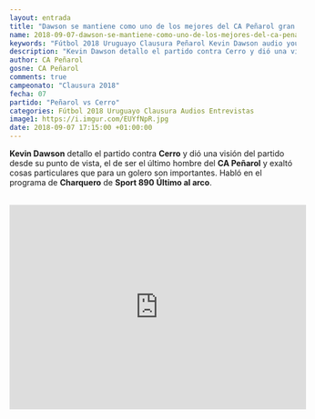 ```yaml
---
layout: entrada
title: "Dawson se mantiene como uno de los mejores del CA Peñarol gran partido ante Cerro"
name: 2018-09-07-dawson-se-mantiene-como-uno-de-los-mejores-del-ca-penarol.markdown
keywords: "Fútbol 2018 Uruguayo Clausura Peñarol Kevin Dawson audio youtube"
description: "Kevin Dawson detallo el partido contra Cerro y dió una visión del partido desde su punto de vista, el de ser el último hombre del CA Peñarol y exaltó cosas particulares que para un golero son importantes. Habló en el programa de Charquero de Sport 890 Último al arco."
author: CA Peñarol
gosne: CA Peñarol
comments: true
campeonato: "Clausura 2018"
fecha: 07
partido: "Peñarol vs Cerro"
categories: Fútbol 2018 Uruguayo Clausura Audios Entrevistas
image1: https://i.imgur.com/EUYfNpR.jpg
date: 2018-09-07 17:15:00 +01:00:00
---
```


 <strong>Kevin Dawson</strong> detallo el partido contra <strong>Cerro</strong> y dió una visión del partido desde su punto de vista, el de ser el último hombre del <strong>CA Peñarol</strong> y exaltó cosas particulares que para un golero son importantes. Habló en el programa de <strong>Charquero</strong> de <strong>Sport 890</strong> <strong>Último al arco</strong>.

 <br>

 <iframe width="521" height="360" src="https://www.youtube.com/embed/txykitMbMzA" frameborder="0" allow="autoplay; encrypted-media" allowfullscreen></iframe>
